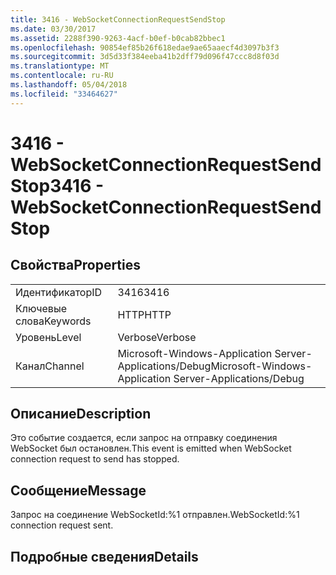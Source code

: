 ```yaml
---
title: 3416 - WebSocketConnectionRequestSendStop
ms.date: 03/30/2017
ms.assetid: 2288f390-9263-4acf-b0ef-b0cab82bbec1
ms.openlocfilehash: 90854ef85b26f618edae9ae65aaecf4d3097b3f3
ms.sourcegitcommit: 3d5d33f384eeba41b2dff79d096f47ccc8d8f03d
ms.translationtype: MT
ms.contentlocale: ru-RU
ms.lasthandoff: 05/04/2018
ms.locfileid: "33464627"
---
```

# <a name="3416---websocketconnectionrequestsendstop"></a><span data-ttu-id="1a65f-102">3416 - WebSocketConnectionRequestSendStop</span><span class="sxs-lookup"><span data-stu-id="1a65f-102">3416 - WebSocketConnectionRequestSendStop</span></span>
## <a name="properties"></a><span data-ttu-id="1a65f-103">Свойства</span><span class="sxs-lookup"><span data-stu-id="1a65f-103">Properties</span></span>  
  
|||  
|-|-|  
|<span data-ttu-id="1a65f-104">Идентификатор</span><span class="sxs-lookup"><span data-stu-id="1a65f-104">ID</span></span>|<span data-ttu-id="1a65f-105">3416</span><span class="sxs-lookup"><span data-stu-id="1a65f-105">3416</span></span>|  
|<span data-ttu-id="1a65f-106">Ключевые слова</span><span class="sxs-lookup"><span data-stu-id="1a65f-106">Keywords</span></span>|<span data-ttu-id="1a65f-107">HTTP</span><span class="sxs-lookup"><span data-stu-id="1a65f-107">HTTP</span></span>|  
|<span data-ttu-id="1a65f-108">Уровень</span><span class="sxs-lookup"><span data-stu-id="1a65f-108">Level</span></span>|<span data-ttu-id="1a65f-109">Verbose</span><span class="sxs-lookup"><span data-stu-id="1a65f-109">Verbose</span></span>|  
|<span data-ttu-id="1a65f-110">Канал</span><span class="sxs-lookup"><span data-stu-id="1a65f-110">Channel</span></span>|<span data-ttu-id="1a65f-111">Microsoft-Windows-Application Server-Applications/Debug</span><span class="sxs-lookup"><span data-stu-id="1a65f-111">Microsoft-Windows-Application Server-Applications/Debug</span></span>|  
  
## <a name="description"></a><span data-ttu-id="1a65f-112">Описание</span><span class="sxs-lookup"><span data-stu-id="1a65f-112">Description</span></span>  
 <span data-ttu-id="1a65f-113">Это событие создается, если запрос на отправку соединения WebSocket был остановлен.</span><span class="sxs-lookup"><span data-stu-id="1a65f-113">This event is emitted when WebSocket connection request to send has stopped.</span></span>  
  
## <a name="message"></a><span data-ttu-id="1a65f-114">Сообщение</span><span class="sxs-lookup"><span data-stu-id="1a65f-114">Message</span></span>  
 <span data-ttu-id="1a65f-115">Запрос на соединение WebSocketId:%1 отправлен.</span><span class="sxs-lookup"><span data-stu-id="1a65f-115">WebSocketId:%1 connection request sent.</span></span>  
  
## <a name="details"></a><span data-ttu-id="1a65f-116">Подробные сведения</span><span class="sxs-lookup"><span data-stu-id="1a65f-116">Details</span></span>
